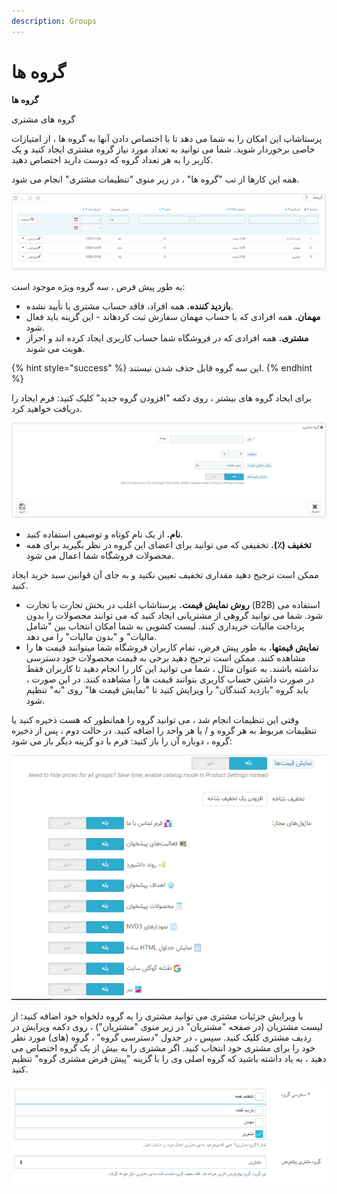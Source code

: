 ```yaml
---
description: Groups
---
```


# گروه ها

**گروه ها**

گروه های مشتری

پرستاشاپ این امکان را به شما می دهد تا با اختصاص دادن آنها به گروه ها ، از امتیازات خاصی برخوردار شوید. شما می توانید به تعداد مورد نیاز گروه مشتری ایجاد کنید و یک کاربر را به هر تعداد گروه که دوست دارید اختصاص دهید.

همه این کارها از تب "گروه ها" ، در زیر منوی "تنظیمات مشتری" انجام می شود.

![](../../../../.gitbook/assets/0%20%2871%29.png)

به طور پیش فرض ، سه گروه ویژه موجود است:

* **بازدید کننده.** همه افراد، فاقد حساب مشتری یا تأیید نشده.
* **مهمان.** همه افرادی که با حساب مهمان سفارش ثبت کردهاند - این گزینه باید فعال شود.
* **مشتری.** همه افرادی که در فروشگاه شما حساب کاربری ایجاد کرده اند و احراز هویت می شوند.

{% hint style="success" %}
این سه گروه قابل حذف شدن نیستند.
{% endhint %}

برای ایجاد گروه های بیشتر ، روی دکمه "افزودن گروه جدید" کلیک کنید: فرم ایجاد را دریافت خواهید کرد.

![](../../../../.gitbook/assets/1%20%2860%29.png)

* **نام.** از یک نام کوتاه و توصیفی استفاده کنید.
* **تخفیف \(٪\).** تخفیفی که می توانید برای اعضای این گروه در نظر بگیرید برای همه محصولات فروشگاه شما اعمال می شود.

ممکن است ترجیح دهید مقداری تخفیف تعیین نکنید و به جای آن قوانین سبد خرید ایجاد کنید.

* **روش نمایش قیمت.** پرستاشاپ اغلب در بخش تجارت با تجارت \(B2B\) استفاده می شود. شما می توانید گروهی از مشتریانی ایجاد کنید که می توانند محصولات را بدون پرداخت مالیات خریداری کنند. لیست کشویی به شما امکان انتخاب بین "شامل مالیات" و "بدون مالیات" را می دهد.
* **نمایش قیمتها.** به طور پیش فرض، تمام کاربران فروشگاه شما میتوانند قیمت ها را مشاهده کنند. ممکن است ترجیح دهید برخی به قیمت محصولات خود دسترسی نداشته باشند. به عنوان مثال ، شما می توانید این کار را انجام دهید تا کاربران فقط در صورت داشتن حساب کاربری بتوانند قیمت ها را مشاهده کنند. در این صورت ، باید گروه "بازدید کنندگان" را ویرایش کنید تا "نمایش قیمت ها" روی "نه" تنظیم شود.

وقتی این تنظیمات انجام شد ، می توانید گروه را همانطور که هست ذخیره کنید یا تنظیمات مربوط به هر گروه و / یا هر واحد را اضافه کنید. در حالت دوم ، پس از ذخیره گروه ، دوباره آن را باز کنید: فرم با دو گزینه دیگر باز می شود:

![](../../../../.gitbook/assets/2%20%2832%29.png)

با ویرایش جزئیات مشتری می توانید مشتری را به گروه دلخواه خود اضافه کنید: از لیست مشتریان \(در صفحه "مشتریان" در زیر منوی "مشتریان"\) ، روی دکمه ویرایش در ردیف مشتری کلیک کنید. سپس ، در جدول "دسترسی گروه" ، گروه \(های\) مورد نظر خود را برای مشتری خود انتخاب کنید. اگر مشتری را به بیش از یک گروه اختصاص می دهید ، به یاد داشته باشید که گروه اصلی وی را با گزینه "پیش فرض مشتری گروه" تنظیم کنید.

![](../../../../.gitbook/assets/3%20%2817%29.png)

